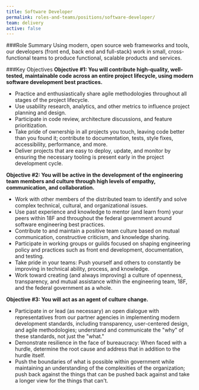 ```yaml
---
title: Software Developer
permalink: roles-and-teams/positions/software-developer/
team: delivery
active: false
---
```


###Role Summary
Using modern, open source web frameworks and tools, our developers (front end, back end and full-stack) work in small, cross-functional teams to produce functional, scalable products and services.

###Key Objectives
**Objective #1: You will contribute high-quality, well-tested, maintainable code across an entire project lifecycle, using modern software development best practices.**

- Practice and enthusiastically share agile methodologies throughout all stages of the project lifecycle.
- Use usability research, analytics, and other metrics to influence project planning and design.
- Participate in code review, architecture discussions, and feature prioritization.
- Take pride of ownership in all projects you touch, leaving code better than you found it; contribute to documentation, tests, style fixes, accessibility, performance, and more.
- Deliver projects that are easy to deploy, update, and monitor by ensuring the necessary tooling is present early in the project development cycle.

**Objective #2: You will be active in the development of the engineering team members and culture through high levels of empathy, communication, and collaboration.**

- Work with other members of the distributed team to identify and solve complex technical, cultural, and organizational issues.
- Use past experience and knowledge to mentor (and learn from) your peers within 18F and throughout the federal government around software engineering best practices.
- Contribute to and maintain a positive team culture based on mutual communication, constructive criticism, and knowledge sharing.
- Participate in working groups or guilds focused on shaping engineering policy and practices such as front end development, documentation, and testing.
- Take pride in your teams: Push yourself and others to constantly be improving in technical ability, process, and knowledge.
- Work toward creating (and always improving) a culture of openness, transparency, and mutual assistance within the engineering team, 18F, and the federal government as a whole.

**Objective #3: You will act as an agent of culture change.**

- Participate in or lead (as necessary) an open dialogue with representatives from our partner agencies in implementing modern development standards, including transparency, user-centered design, and agile methodologies; understand and communicate the "why" of these standards, not just the "what."
- Demonstrate resilience in the face of bureaucracy: When faced with a hurdle, determine the root cause and address that in addition to the hurdle itself.
- Push the boundaries of what is possible within government while maintaining an understanding of the complexities of the organization; push back against the things that can be pushed back against and take a longer view for the things that can't.
